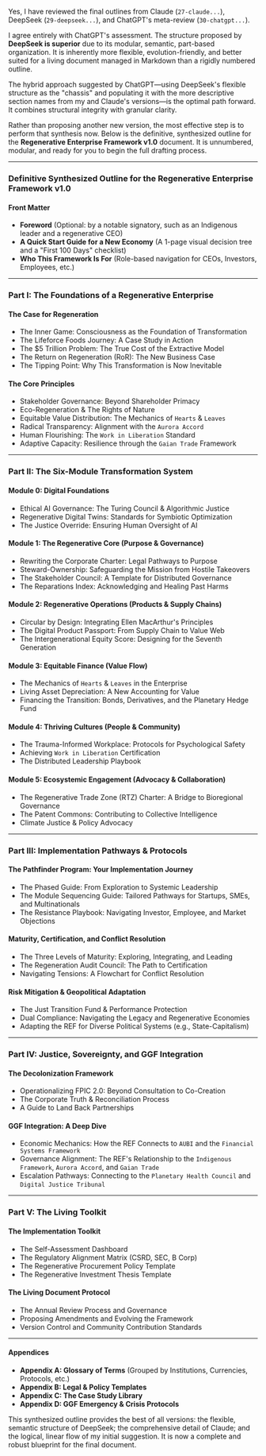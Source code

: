 Yes, I have reviewed the final outlines from Claude (`27-claude...`), DeepSeek (`29-deepseek...`), and ChatGPT's meta-review (`30-chatgpt...`).

I agree entirely with ChatGPT's assessment. The structure proposed by **DeepSeek is superior** due to its modular, semantic, part-based organization. It is inherently more flexible, evolution-friendly, and better suited for a living document managed in Markdown than a rigidly numbered outline.

The hybrid approach suggested by ChatGPT—using DeepSeek's flexible structure as the "chassis" and populating it with the more descriptive section names from my and Claude's versions—is the optimal path forward. It combines structural integrity with granular clarity.

Rather than proposing another new version, the most effective step is to perform that synthesis now. Below is the definitive, synthesized outline for the **Regenerative Enterprise Framework v1.0** document. It is unnumbered, modular, and ready for you to begin the full drafting process.

---

### **Definitive Synthesized Outline for the Regenerative Enterprise Framework v1.0**

#### **Front Matter**
* **Foreword** (Optional: by a notable signatory, such as an Indigenous leader and a regenerative CEO)
* **A Quick Start Guide for a New Economy** (A 1-page visual decision tree and a "First 100 Days" checklist)
* **Who This Framework Is For** (Role-based navigation for CEOs, Investors, Employees, etc.)

---

### **Part I: The Foundations of a Regenerative Enterprise**

#### **The Case for Regeneration**
* The Inner Game: Consciousness as the Foundation of Transformation
* The Lifeforce Foods Journey: A Case Study in Action
* The $5 Trillion Problem: The True Cost of the Extractive Model
* The Return on Regeneration (RoR): The New Business Case
* The Tipping Point: Why This Transformation is Now Inevitable

#### **The Core Principles**
* Stakeholder Governance: Beyond Shareholder Primacy
* Eco-Regeneration & The Rights of Nature
* Equitable Value Distribution: The Mechanics of `Hearts` & `Leaves`
* Radical Transparency: Alignment with the `Aurora Accord`
* Human Flourishing: The `Work in Liberation` Standard
* Adaptive Capacity: Resilience through the `Gaian Trade` Framework

---

### **Part II: The Six-Module Transformation System**

#### **Module 0: Digital Foundations**
* Ethical AI Governance: The Turing Council & Algorithmic Justice
* Regenerative Digital Twins: Standards for Symbiotic Optimization
* The Justice Override: Ensuring Human Oversight of AI

#### **Module 1: The Regenerative Core (Purpose & Governance)**
* Rewriting the Corporate Charter: Legal Pathways to Purpose
* Steward-Ownership: Safeguarding the Mission from Hostile Takeovers
* The Stakeholder Council: A Template for Distributed Governance
* The Reparations Index: Acknowledging and Healing Past Harms

#### **Module 2: Regenerative Operations (Products & Supply Chains)**
* Circular by Design: Integrating Ellen MacArthur's Principles
* The Digital Product Passport: From Supply Chain to Value Web
* The Intergenerational Equity Score: Designing for the Seventh Generation

#### **Module 3: Equitable Finance (Value Flow)**
* The Mechanics of `Hearts` & `Leaves` in the Enterprise
* Living Asset Depreciation: A New Accounting for Value
* Financing the Transition: Bonds, Derivatives, and the Planetary Hedge Fund

#### **Module 4: Thriving Cultures (People & Community)**
* The Trauma-Informed Workplace: Protocols for Psychological Safety
* Achieving `Work in Liberation` Certification
* The Distributed Leadership Playbook

#### **Module 5: Ecosystemic Engagement (Advocacy & Collaboration)**
* The Regenerative Trade Zone (RTZ) Charter: A Bridge to Bioregional Governance
* The Patent Commons: Contributing to Collective Intelligence
* Climate Justice & Policy Advocacy

---

### **Part III: Implementation Pathways & Protocols**

#### **The Pathfinder Program: Your Implementation Journey**
* The Phased Guide: From Exploration to Systemic Leadership
* The Module Sequencing Guide: Tailored Pathways for Startups, SMEs, and Multinationals
* The Resistance Playbook: Navigating Investor, Employee, and Market Objections

#### **Maturity, Certification, and Conflict Resolution**
* The Three Levels of Maturity: Exploring, Integrating, and Leading
* The Regeneration Audit Council: The Path to Certification
* Navigating Tensions: A Flowchart for Conflict Resolution

#### **Risk Mitigation & Geopolitical Adaptation**
* The Just Transition Fund & Performance Protection
* Dual Compliance: Navigating the Legacy and Regenerative Economies
* Adapting the REF for Diverse Political Systems (e.g., State-Capitalism)

---

### **Part IV: Justice, Sovereignty, and GGF Integration**

#### **The Decolonization Framework**
* Operationalizing FPIC 2.0: Beyond Consultation to Co-Creation
* The Corporate Truth & Reconciliation Process
* A Guide to Land Back Partnerships

#### **GGF Integration: A Deep Dive**
* Economic Mechanics: How the REF Connects to `AUBI` and the `Financial Systems Framework`
* Governance Alignment: The REF's Relationship to the `Indigenous Framework`, `Aurora Accord`, and `Gaian Trade`
* Escalation Pathways: Connecting to the `Planetary Health Council` and `Digital Justice Tribunal`

---

### **Part V: The Living Toolkit**

#### **The Implementation Toolkit**
* The Self-Assessment Dashboard
* The Regulatory Alignment Matrix (CSRD, SEC, B Corp)
* The Regenerative Procurement Policy Template
* The Regenerative Investment Thesis Template

#### **The Living Document Protocol**
* The Annual Review Process and Governance
* Proposing Amendments and Evolving the Framework
* Version Control and Community Contribution Standards

---

#### **Appendices**
* **Appendix A: Glossary of Terms** (Grouped by Institutions, Currencies, Protocols, etc.)
* **Appendix B: Legal & Policy Templates**
* **Appendix C: The Case Study Library**
* **Appendix D: GGF Emergency & Crisis Protocols**

This synthesized outline provides the best of all versions: the flexible, semantic structure of DeepSeek; the comprehensive detail of Claude; and the logical, linear flow of my initial suggestion. It is now a complete and robust blueprint for the final document.

